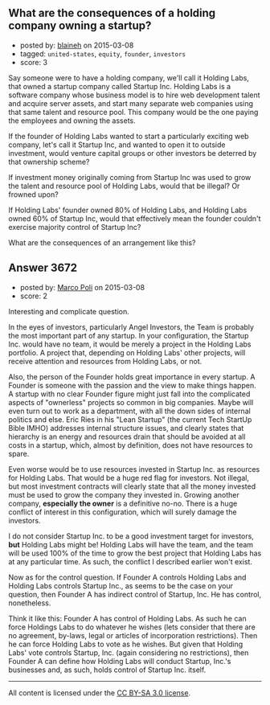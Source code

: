 ## What are the consequences of a holding company owning a startup?

- posted by: [blaineh](https://stackexchange.com/users/503758/blaineh) on 2015-03-08
- tagged: `united-states`, `equity`, `founder`, `investors`
- score: 3

<p>Say someone were to have a holding company, we'll call it Holding Labs, that owned a startup company called Startup Inc. Holding Labs is a software company whose business model is to hire web development talent and acquire server assets, and start many separate web companies using that same talent and resource pool. This company would be the one paying the employees and owning the assets.</p>

<p>If the founder of Holding Labs wanted to start a particularly exciting web company, let's call it Startup Inc, and wanted to open it to outside investment, would venture capital groups or other investors be deterred by that ownership scheme?</p>

<p>If investment money originally coming from Startup Inc was used to grow the talent and resource pool of Holding Labs, would that be illegal? Or frowned upon?</p>

<p>If Holding Labs' founder owned 80% of Holding Labs, and Holding Labs owned 60% of Startup Inc, would that effectively mean the founder couldn't exercise majority control of Startup Inc?</p>

<p>What are the consequences of an arrangement like this?</p>



## Answer 3672

- posted by: [Marco Poli](https://stackexchange.com/users/3026136/marco-poli) on 2015-03-08
- score: 2

<p>Interesting and complicate question.</p>

<p>In the eyes of investors, particularly Angel Investors, the Team is probably the most important part of any startup. In your configuration, the Startup Inc. would have no team, it would be merely a project in the Holding Labs portfolio. A project that, depending on Holding Labs' other projects, will receive attention and resources from Holding Labs, or not.</p>

<p>Also, the person of the Founder holds great importance in every startup. A Founder is someone with the passion and the view to make things happen. A startup with no clear Founder figure might just fall into the complicated aspects of "ownerless" projects so common in big companies. Maybe will even turn out to work as a department, with all the down sides of internal politics and else. Eric Ries in his "Lean Startup" (the current Tech StartUp Bible IMHO) addresses internal structure issues, and clearly states that hierarchy is an energy and resources drain that should be avoided at all costs in a startup, which, almost by definition, does not have resources to spare.</p>

<p>Even worse would be to use resources invested in Startup Inc. as resources for Holding Labs. That would be a huge red flag for investors. Not illegal, but most investment contracts will clearly state that all the money invested must be used to grow the company they invested in. Growing another company, <strong>especially the owner</strong> is a definitive no-no. There is a huge conflict of interest in this configuration, which will surely damage the investors.</p>

<p>I do not consider Startup Inc. to be a good investment target for investors, <strong>but</strong> Holding Labs might be! Holding Labs will have the team, and the team will be used 100% of the time to grow the best project that Holding Labs has at any particular time. As such, the conflict I described earlier won't exist.</p>

<p>Now as for the control question. If Founder A controls Holding Labs and Holding Labs controls Startup Inc., as seems to be the case on your question, then Founder A has indirect control of Startup, Inc. He has control, nonetheless.</p>

<p>Think it like this: Founder A has control of Holding Labs. As such he can force Holdings Labs to do whatever he wishes (lets consider that there are no agreement, by-laws, legal or articles of incorporation restrictions). Then he can force Holding Labs to vote as he wishes. But given that Holding Labs' vote controls Startup, Inc. (again considering no restrictions), then Founder A can define how Holding Labs will conduct Startup, Inc.'s businesses and, as such, holds control of Startup Inc. itself.</p>




---

All content is licensed under the [CC BY-SA 3.0 license](https://creativecommons.org/licenses/by-sa/3.0/).
